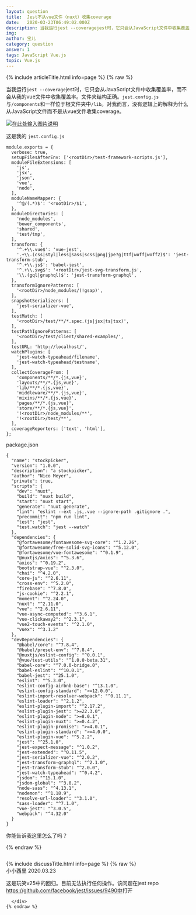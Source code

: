 ```yaml
---
layout: question
title:  Jest不从vue文件（nuxt）收集coverage
date:   2020-03-23T06:49:02.000Z
description: 当我运行jest --coveragejest时，它只会从JavaScript文件中收集覆盖率，而不会从我的vue文件中收集覆盖率。文件夹结构正确。jes...
img: 
author: 宝儿
category: question
answer: 1
tags: JavaScript Vue.js
topic: Vue.js
---
```

<div class="article-root">
  <div class="article">
    {% include articleTitle.html info=page %}
    {% raw %}
    <div class="article-content"><p><font style="vertical-align: inherit;"><font style="vertical-align: inherit;">当我运行</font></font><code>jest --coverage</code><font style="vertical-align: inherit;"><font style="vertical-align: inherit;">jest时，它只会从JavaScript文件中收集覆盖率，而不会从我的vue文件中收集覆盖率。</font><font style="vertical-align: inherit;">文件夹结构正确。</font></font><code>jest.config.js</code><font style="vertical-align: inherit;"><font style="vertical-align: inherit;">与</font></font><code>/components</code><font style="vertical-align: inherit;"><font style="vertical-align: inherit;">和</font><font style="vertical-align: inherit;">一样位于根文件夹中</font></font><code>/lib</code><font style="vertical-align: inherit;"><font style="vertical-align: inherit;">。</font><font style="vertical-align: inherit;">对我而言，没有逻辑上的解释为什么从JavaScript文件而不是从vue文件收集coverage。</font></font></p>

<p><a href="https://www.samyoc.com//uploads/users/24025/images/thumbnails/1584946142783.png" data-src="https://www.samyoc.com//uploads/users/24025/images/1584946142783.png" rel="nofollow noreferrer"><img src="https://i.stack.imgur.com/Ab3D7.png" alt="在此处输入图片说明"></a></p>

<p><font style="vertical-align: inherit;"><font style="vertical-align: inherit;">这是我的 </font></font><code>jest.config.js</code></p>

<pre><code>module.exports = {<font></font>
  verbose: true,<font></font>
  setupFilesAfterEnv: ['&lt;rootDir&gt;/test-framework-scripts.js'],<font></font>
  moduleFileExtensions: [<font></font>
    'js',<font></font>
    'jsx',<font></font>
    'json',<font></font>
    'vue',<font></font>
    'node',<font></font>
  ],<font></font>
  moduleNameMapper: {<font></font>
    '^@/(.*)$': '&lt;rootDir&gt;/$1',<font></font>
  },<font></font>
  moduleDirectories: [<font></font>
    'node_modules',<font></font>
    'bower_components',<font></font>
    'shared',<font></font>
    'test/tmp',<font></font>
  ],<font></font>
  transform: {<font></font>
    '^.+\\.vue$': 'vue-jest',<font></font>
    '.+\\.(css|styl|less|sass|scss|png|jpe?g|ttf|woff|woff2)$': 'jest-transform-stub',<font></font>
    '^.+\\.js$': 'babel-jest',<font></font>
    '^.+\\.svg$': '&lt;rootDir&gt;/jest-svg-transform.js',<font></font>
    '\\.(gql|graphql)$': 'jest-transform-graphql',<font></font>
  },<font></font>
  transformIgnorePatterns: [<font></font>
    '&lt;rootDir&gt;/node_modules/(!gsap)',<font></font>
  ],<font></font>
  snapshotSerializers: [<font></font>
    'jest-serializer-vue',<font></font>
  ],<font></font>
  testMatch: [<font></font>
    '&lt;rootDir&gt;/test/**/*.spec.(js|jsx|ts|tsx)',<font></font>
  ],<font></font>
  testPathIgnorePatterns: [<font></font>
    '&lt;rootDir&gt;/test/client/shared-examples/',<font></font>
  ],<font></font>
  testURL: 'http://localhost/',<font></font>
  watchPlugins: [<font></font>
    'jest-watch-typeahead/filename',<font></font>
    'jest-watch-typeahead/testname',<font></font>
  ],<font></font>
  collectCoverageFrom: [<font></font>
    'components/**/*.{js,vue}',<font></font>
    'layouts/**/*.{js,vue}',<font></font>
    'lib/**/*.{js,vue}',<font></font>
    'middleware/**/*.{js,vue}',<font></font>
    'mixins/**/*.{js,vue}',<font></font>
    'pages/**/*.{js,vue}',<font></font>
    'store/**/*.{js,vue}',<font></font>
    '!&lt;rootDir&gt;/node_modules/**',<font></font>
    '!&lt;rootDir&gt;/test/**',<font></font>
  ],<font></font>
  coverageReporters: ['text', 'html'],<font></font>
};<font></font>
</code></pre>

<p><font style="vertical-align: inherit;"><font style="vertical-align: inherit;">package.json</font></font></p>

<pre><code>{<font></font>
  "name": "stockpicker",<font></font>
  "version": "1.0.0",<font></font>
  "description": "a stockpicker",<font></font>
  "author": "Nico Meyer",<font></font>
  "private": true,<font></font>
  "scripts": {<font></font>
    "dev": "nuxt",<font></font>
    "build": "nuxt build",<font></font>
    "start": "nuxt start",<font></font>
    "generate": "nuxt generate",<font></font>
    "lint": "eslint --ext .js,.vue --ignore-path .gitignore .",<font></font>
    "precommit": "npm run lint",<font></font>
    "test": "jest",<font></font>
    "test.watch": "jest --watch"<font></font>
  },<font></font>
  "dependencies": {<font></font>
    "@fortawesome/fontawesome-svg-core": "^1.2.26",<font></font>
    "@fortawesome/free-solid-svg-icons": "^5.12.0",<font></font>
    "@fortawesome/vue-fontawesome": "^0.1.9",<font></font>
    "@nuxtjs/axios": "^5.3.6",<font></font>
    "axios": "^0.19.2",<font></font>
    "bootstrap-vue": "^2.3.0",<font></font>
    "chai": "^4.2.0",<font></font>
    "core-js": "^2.6.11",<font></font>
    "cross-env": "^5.2.0",<font></font>
    "firebase": "^7.8.0",<font></font>
    "js-cookie": "^2.2.1",<font></font>
    "moment": "^2.24.0",<font></font>
    "nuxt": "^2.11.0",<font></font>
    "vue": "^2.6.11",<font></font>
    "vue-async-computed": "^3.6.1",<font></font>
    "vue-clickaway2": "^2.3.1",<font></font>
    "vue2-touch-events": "^2.1.0",<font></font>
    "vuex": "^3.1.2"<font></font>
  },<font></font>
  "devDependencies": {<font></font>
    "@babel/core": "^7.8.4",<font></font>
    "@babel/preset-env": "^7.8.4",<font></font>
    "@nuxtjs/eslint-config": "^0.0.1",<font></font>
    "@vue/test-utils": "^1.0.0-beta.31",<font></font>
    "babel-core": "^7.0.0-bridge.0",<font></font>
    "babel-eslint": "^10.0.1",<font></font>
    "babel-jest": "^25.1.0",<font></font>
    "eslint": "^5.3.0",<font></font>
    "eslint-config-airbnb-base": "^13.1.0",<font></font>
    "eslint-config-standard": "&gt;=12.0.0",<font></font>
    "eslint-import-resolver-webpack": "^0.11.1",<font></font>
    "eslint-loader": "^2.1.2",<font></font>
    "eslint-plugin-import": "^2.17.2",<font></font>
    "eslint-plugin-jest": "&gt;=22.3.0",<font></font>
    "eslint-plugin-node": "&gt;=8.0.1",<font></font>
    "eslint-plugin-nuxt": "&gt;=0.4.2",<font></font>
    "eslint-plugin-promise": "&gt;=4.0.1",<font></font>
    "eslint-plugin-standard": "&gt;=4.0.0",<font></font>
    "eslint-plugin-vue": "^5.2.2",<font></font>
    "jest": "^25.1.0",<font></font>
    "jest-expect-message": "^1.0.2",<font></font>
    "jest-extended": "^0.11.5",<font></font>
    "jest-serializer-vue": "^2.0.2",<font></font>
    "jest-transform-graphql": "^2.1.0",<font></font>
    "jest-transform-stub": "^2.0.0",<font></font>
    "jest-watch-typeahead": "^0.4.2",<font></font>
    "jsdom": "^15.1.0",<font></font>
    "jsdom-global": "^3.0.2",<font></font>
    "node-sass": "^4.13.1",<font></font>
    "nodemon": "^1.18.9",<font></font>
    "resolve-url-loader": "^3.1.0",<font></font>
    "sass-loader": "^7.1.0",<font></font>
    "vue-jest": "^3.0.5",<font></font>
    "webpack": "^4.32.0"<font></font>
  }<font></font>
}<font></font>
</code></pre>

<p><font style="vertical-align: inherit;"><font style="vertical-align: inherit;">你能告诉我这里怎么了吗？</font></font></p></div>
    {% endraw %}
  </div>
  <p style="height: 0;width:0;overflow: hidden;"> 第2877篇《Jest不从vue文件（nuxt）收集coverage》来自Winter(https://github.com/aiyld/aiyld.github.io)的站点</p>
  <div class="discuss-wrapper">
    {% include discussTitle.html info=page %}
    {% raw %}
    <div class="discuss-item">
        <div class="discuss-parent">
          <div class="discuss-meta">
            <span class="discuss-user">小小西里</span>
            <span class="discuss-time">2020.03.23</span>
          </div>
          <div class="discuss-comment"><p><font style="vertical-align: inherit;"><font style="vertical-align: inherit;">这是玩笑v25中的回归。</font><font style="vertical-align: inherit;">目前无法执行任何操作。</font><font style="vertical-align: inherit;">该问题在jest repo </font><a href="https://github.com/facebook/jest/issues/9490" rel="nofollow noreferrer"><font style="vertical-align: inherit;">https://github.com/facebook/jest/issues/9490中</font></a><font style="vertical-align: inherit;">打开</font></font><a href="https://github.com/facebook/jest/issues/9490" rel="nofollow noreferrer"><font style="vertical-align: inherit;"></font></a> </p></div>
        </div>
        
      </div>
    {% endraw %}
  </div>
<div>
